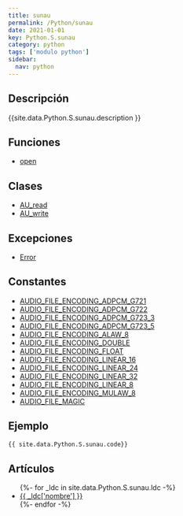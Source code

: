 ```yaml
---
title: sunau
permalink: /Python/sunau
date: 2021-01-01
key: Python.S.sunau
category: python
tags: ['modulo python']
sidebar: 
  nav: python
---
```


## Descripción
{{site.data.Python.S.sunau.description }}

## Funciones
* [open](/Python/sunau/open/)

## Clases
* [AU_read](/Python/sunau/AU_read/)
* [AU_write](/Python/sunau/AU_write/)

## Excepciones
* [Error](/Python/sunau/Error/)

## Constantes
* [AUDIO_FILE_ENCODING_ADPCM_G721](/Python/sunau/AUDIO_FILE_ENCODING_ADPCM_G721/)
* [AUDIO_FILE_ENCODING_ADPCM_G722](/Python/sunau/AUDIO_FILE_ENCODING_ADPCM_G722/)
* [AUDIO_FILE_ENCODING_ADPCM_G723_3](/Python/sunau/AUDIO_FILE_ENCODING_ADPCM_G723_3/)
* [AUDIO_FILE_ENCODING_ADPCM_G723_5](/Python/sunau/AUDIO_FILE_ENCODING_ADPCM_G723_5/)
* [AUDIO_FILE_ENCODING_ALAW_8](/Python/sunau/AUDIO_FILE_ENCODING_ALAW_8/)
* [AUDIO_FILE_ENCODING_DOUBLE](/Python/sunau/AUDIO_FILE_ENCODING_DOUBLE/)
* [AUDIO_FILE_ENCODING_FLOAT](/Python/sunau/AUDIO_FILE_ENCODING_FLOAT/)
* [AUDIO_FILE_ENCODING_LINEAR_16](/Python/sunau/AUDIO_FILE_ENCODING_LINEAR_16/)
* [AUDIO_FILE_ENCODING_LINEAR_24](/Python/sunau/AUDIO_FILE_ENCODING_LINEAR_24/)
* [AUDIO_FILE_ENCODING_LINEAR_32](/Python/sunau/AUDIO_FILE_ENCODING_LINEAR_32/)
* [AUDIO_FILE_ENCODING_LINEAR_8](/Python/sunau/AUDIO_FILE_ENCODING_LINEAR_8/)
* [AUDIO_FILE_ENCODING_MULAW_8](/Python/sunau/AUDIO_FILE_ENCODING_MULAW_8/)
* [AUDIO_FILE_MAGIC](/Python/sunau/AUDIO_FILE_MAGIC/)

## Ejemplo
~~~python
{{ site.data.Python.S.sunau.code}}
~~~

## Artículos
<ul>
{%- for _ldc in site.data.Python.S.sunau.ldc -%}
   <li>
       <a href="{{_ldc['url'] }}">{{ _ldc['nombre'] }}</a>
   </li>
{%- endfor -%}
</ul>
